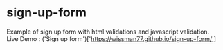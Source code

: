 # sign-up-form

Example of sign up form with html validations and javascript validation.\
Live Demo : ('Sign up form')['https://wissman77.github.io/sign-up-form/']
